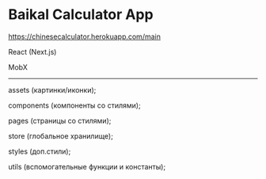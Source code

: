 # Baikal Calculator App
https://chinesecalculator.herokuapp.com/main

React (Next.js)

MobX

-------

assets (картинки/иконки);

components (компоненты со стилями);

pages (страницы со стилями);

store (глобальное хранилище);

styles (доп.стили);

utils (вспомогательные функции и константы);

